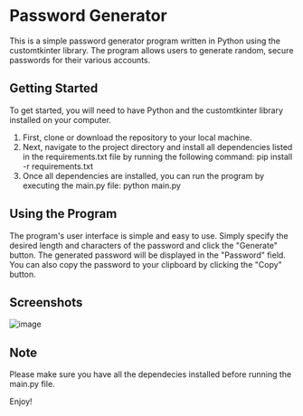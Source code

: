 # Password Generator

This is a simple password generator program written in Python using the customtkinter library. The program allows users to generate random, secure passwords for their various accounts.

## Getting Started

To get started, you will need to have Python and the customtkinter library installed on your computer.

1. First, clone or download the repository to your local machine.
2. Next, navigate to the project directory and install all dependencies listed in the requirements.txt file by running the following command: pip install -r requirements.txt
3. Once all dependencies are installed, you can run the program by executing the main.py file: python main.py

## Using the Program

The program's user interface is simple and easy to use. Simply specify the desired length and characters of the password and click the "Generate" button. The generated password will be displayed in the "Password" field. You can also copy the password to your clipboard by clicking the "Copy" button.

## Screenshots
![image](https://user-images.githubusercontent.com/38252272/212463508-40c2aff5-6c37-4ff2-993d-a9970634cec0.png)

## Note

Please make sure you have all the dependecies installed before running the main.py file.

Enjoy!
